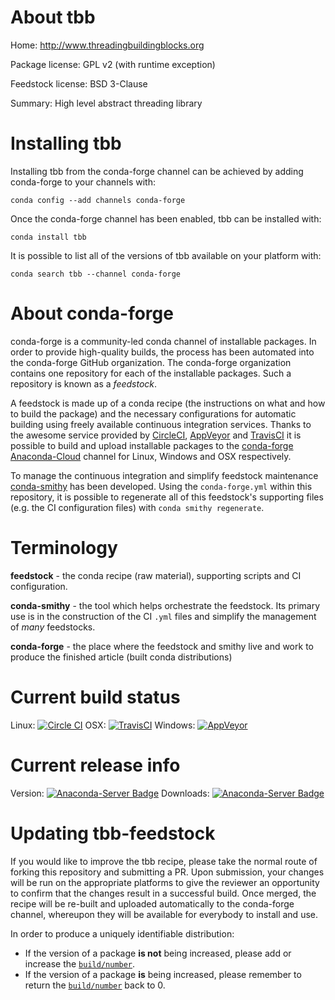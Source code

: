 About tbb
=========

Home: http://www.threadingbuildingblocks.org

Package license: GPL v2 (with runtime exception)

Feedstock license: BSD 3-Clause

Summary: High level abstract threading library



Installing tbb
==============

Installing tbb from the conda-forge channel can be achieved by adding conda-forge to your channels with:

```
conda config --add channels conda-forge
```

Once the conda-forge channel has been enabled, tbb can be installed with:

```
conda install tbb
```

It is possible to list all of the versions of tbb available on your platform with:

```
conda search tbb --channel conda-forge
```


About conda-forge
=================

conda-forge is a community-led conda channel of installable packages.
In order to provide high-quality builds, the process has been automated into the
conda-forge GitHub organization. The conda-forge organization contains one repository 
for each of the installable packages. Such a repository is known as a *feedstock*.

A feedstock is made up of a conda recipe (the instructions on what and how to build
the package) and the necessary configurations for automatic building using freely
available continuous integration services. Thanks to the awesome service provided by
[CircleCI](https://circleci.com/), [AppVeyor](http://www.appveyor.com/)
and [TravisCI](https://travis-ci.org/) it is possible to build and upload installable
packages to the [conda-forge](https://anaconda.org/conda-forge)
[Anaconda-Cloud](http://docs.anaconda.org/) channel for Linux, Windows and OSX respectively.

To manage the continuous integration and simplify feedstock maintenance
[conda-smithy](http://github.com/conda-forge/conda-smithy) has been developed.
Using the ``conda-forge.yml`` within this repository, it is possible to regenerate all of
this feedstock's supporting files (e.g. the CI configuration files) with ``conda smithy regenerate``.


Terminology
===========

**feedstock** - the conda recipe (raw material), supporting scripts and CI configuration.

**conda-smithy** - the tool which helps orchestrate the feedstock.
                   Its primary use is in the construction of the CI ``.yml`` files
                   and simplify the management of *many* feedstocks.

**conda-forge** - the place where the feedstock and smithy live and work to
                  produce the finished article (built conda distributions)

Current build status
====================

Linux: [![Circle CI](https://circleci.com/gh/conda-forge/tbb-feedstock.svg?style=svg)](https://circleci.com/gh/conda-forge/tbb-feedstock)
OSX: [![TravisCI](https://travis-ci.org/conda-forge/tbb-feedstock.svg?branch=master)](https://travis-ci.org/conda-forge/tbb-feedstock) 
Windows: [![AppVeyor](https://ci.appveyor.com/api/projects/status/github/conda-forge/tbb-feedstock?svg=True)](https://ci.appveyor.com/project/conda-forge/tbb-feedstock/branch/master)

Current release info
====================
Version: [![Anaconda-Server Badge](https://anaconda.org/conda-forge/tbb/badges/version.svg)](https://anaconda.org/conda-forge/tbb)
Downloads: [![Anaconda-Server Badge](https://anaconda.org/conda-forge/tbb/badges/downloads.svg)](https://anaconda.org/conda-forge/tbb)


Updating tbb-feedstock
======================

If you would like to improve the tbb recipe, please take the normal
route of forking this repository and submitting a PR. Upon submission, your changes will
be run on the appropriate platforms to give the reviewer an opportunity to confirm that the
changes result in a successful build. Once merged, the recipe will be re-built and uploaded
automatically to the conda-forge channel, whereupon they will be available for everybody to
install and use.

In order to produce a uniquely identifiable distribution:
 * If the version of a package **is not** being increased, please add or increase
   the [``build/number``](http://conda.pydata.org/docs/building/meta-yaml.html#build-number-and-string). 
 * If the version of a package **is** being increased, please remember to return
   the [``build/number``](http://conda.pydata.org/docs/building/meta-yaml.html#build-number-and-string)
   back to 0.
